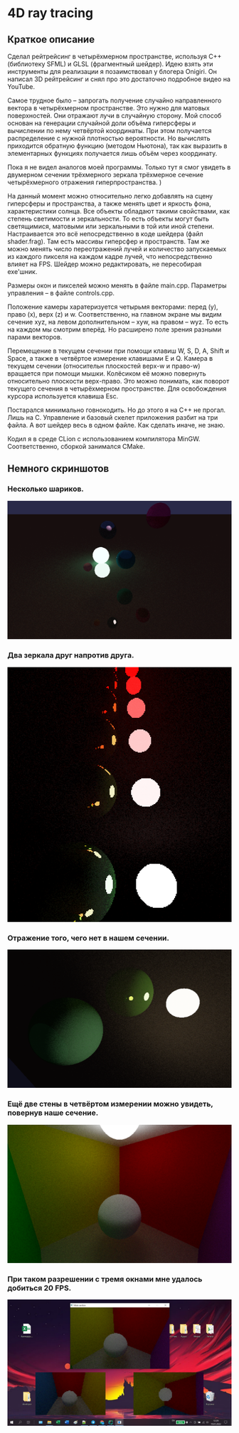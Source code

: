 # 4D ray tracing

## Краткое описание

Сделал рейтрейсинг в четырёхмерном пространстве, используя C++ (библиотеку SFML) и GLSL (фрагментный шейдер).
Идею взять эти инструменты для реализации я позаимствовал у блогера Onigiri. Он написал 3D рейтрейсинг и снял про это
достаточно подробное видео на YouTube.

Самое трудное было – запрогать получение случайно направленного вектора в четырёхмерном пространстве.
Это нужно для матовых поверхностей. Они отражают лучи в случайную сторону. Мой способ основан на генерации случайной
доли объёма гиперсферы и вычислении по нему четвёртой координаты. При этом получается распределение с нужной
плотностью вероятности. Но вычислять приходится обратную функцию (методом Ньютона), так как выразить в элементарных
функциях получается лишь объём через координату.

Пока я не видел аналогов моей программы. Только тут я смог увидеть в двумерном сечении трёхмерного зеркала трёхмерное
сечение четырёхмерного отражения гиперпространства. )

На данный момент можно относительно легко добавлять на сцену гиперсферы и пространства, а также менять цвет и
яркость фона, характеристики солнца.
Все объекты обладают такими свойствами, как степень светимости и зеркальности.
То есть объекты могут быть светящимися, матовыми или зеркальными в той или иной степени.
Настраивается это всё непосредственно в коде шейдера (файл shader.frag). Там есть массивы гиперсфер и пространств.
Там же можно менять число переотражений лучей и количество запускаемых из каждого пикселя на каждом кадре лучей, что
непосредственно влияет на FPS. Шейдер можно редактировать, не пересобирая exe'шник.

Размеры окон и пикселей можно менять в файле main.cpp.
Параметры управления – в файле controls.cpp.

Положение камеры харатеризуется четырьмя векторами: перед (y), право (x), верх (z) и w. Соответственно, на главном экране
мы видим сечение xyz, на левом дополнительном – xyw, на правом – wyz. То есть на каждом мы смотрим вперёд. Но расширено
поле зрения разными парами векторов.

Перемещение в текущем сечении при помощи клавиш W, S, D, A, Shift и Space, а также в четвёртое измерение клавишами E и Q.
Камера в текущем сечении (относительн плоскостей верх-w и право-w) вращается при помощи мышки. Колёсиком её можно повернуть
относительно плоскости верх-право. Это можно понимать, как поворот текущего сечения в четырёхмерном пространстве. 
Для освобождения курсора используется клавиша Esc.

Постарался минимально говнокодить. Но до этого я на C++ не прогал. Лишь на C.
Управление и базовый скелет приложения разбит на три файла. А вот шейдер весь в одном файле. Как сделать иначе, не знаю.

Кодил я в среде CLion с использованием компилятора MinGW. Соответственно, сборкой занимался CMake.

## Немного скриншотов

### Несколько шариков.

![](/screenshots/screen1.png)

### Два зеркала друг напротив друга.

![](/screenshots/screen2.png)

### Отражение того, чего нет в нашем сечении.

![](/screenshots/screen3.png)

### Ещё две стены в четвёртом измерении можно увидеть, повернув наше сечение.

![](/screenshots/screen4.png)

### При таком разрешении с тремя окнами мне удалось добиться 20 FPS.

![](/screenshots/screen5.png)